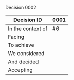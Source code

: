 Decision 0002

|Decision ID   |0001   |
|---               |---|
|In the context of |#6 |
|Facing            |   |
|To achieve        |   |
|We considered     |   |
|And decided       |   |
|Accepting         |   |
